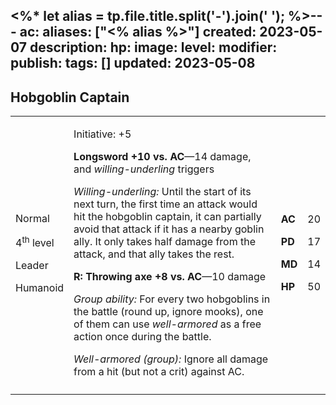 <%* let alias = tp.file.title.split('-').join(' '); %>---
ac: 
aliases: ["<% alias %>"]
created: 2023-05-07
description: 
hp: 
image: 
level: 
modifier: 
publish: 
tags: []
updated: 2023-05-08
---

## Hobgoblin Captain

<table>
<colgroup>
<col style="width: 16%" />
<col style="width: 72%" />
<col style="width: 5%" />
<col style="width: 5%" />
</colgroup>
<tbody>
<tr class="odd">
<td><p>Normal</p>
<p>4<sup>th</sup> level</p>
<p>Leader</p>
<p>Humanoid</p></td>
<td><p>Initiative: +5</p>
<p><strong>Longsword +10 vs. AC</strong>—14 damage, and
<em>willing-underling</em> triggers</p>
<p><em>Willing-underling:</em> Until the start of its next turn, the
first time an attack would hit the hobgoblin captain, it can partially
avoid that attack if it has a nearby goblin ally. It only takes half
damage from the attack, and that ally takes the rest.</p>
<p><strong>R: Throwing axe +8 vs. AC</strong>—10 damage</p>
<p><em>Group ability:</em> For every two hobgoblins in the battle (round
up, ignore mooks), one of them can use <em>well-armored</em> as a free
action once during the battle.</p>
<p><em>Well-armored (group):</em> Ignore all damage from a hit (but not
a crit) against AC.</p></td>
<td><p><strong>AC</strong></p>
<p><strong>PD</strong></p>
<p><strong>MD</strong></p>
<p><strong>HP</strong></p></td>
<td><p>20</p>
<p>17</p>
<p>14</p>
<p>50</p></td>
</tr>
<tr class="even">
<td></td>
<td></td>
<td></td>
<td></td>
</tr>
</tbody>
</table>
